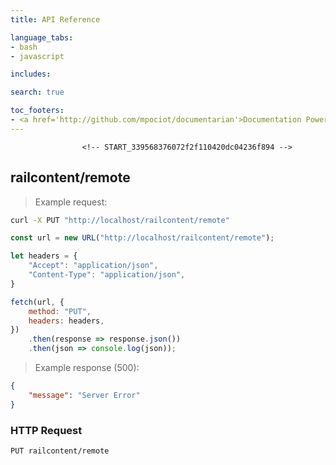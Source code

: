 ```yaml
---
title: API Reference

language_tabs:
- bash
- javascript

includes:

search: true

toc_footers:
- <a href='http://github.com/mpociot/documentarian'>Documentation Powered by Documentarian</a>
---
```

                    <!-- START_339568376072f2f110420dc04236f894 -->
## railcontent/remote
> Example request:

```bash
curl -X PUT "http://localhost/railcontent/remote" 
```
```javascript
const url = new URL("http://localhost/railcontent/remote");

let headers = {
    "Accept": "application/json",
    "Content-Type": "application/json",
}

fetch(url, {
    method: "PUT",
    headers: headers,
})
    .then(response => response.json())
    .then(json => console.log(json));
```

> Example response (500):

```json
{
    "message": "Server Error"
}
```

### HTTP Request
`PUT railcontent/remote`


<!-- END_339568376072f2f110420dc04236f894 -->

        
